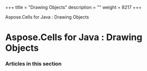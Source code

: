 +++
title = "Drawing Objects" 
description = "" 
weight = 8217 
+++

Aspose.Cells for Java : Drawing Objects  

# Aspose.Cells for Java : Drawing Objects


### Articles in this section

           

